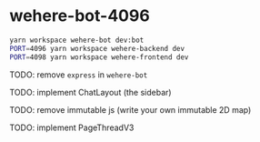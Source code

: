 # wehere-bot-4096

```sh
yarn workspace wehere-bot dev:bot
PORT=4096 yarn workspace wehere-backend dev
PORT=4098 yarn workspace wehere-frontend dev
```

TODO: remove `express` in `wehere-bot`

TODO: implement ChatLayout (the sidebar)

TODO: remove immutable js (write your own immutable 2D map)

TODO: implement PageThreadV3
